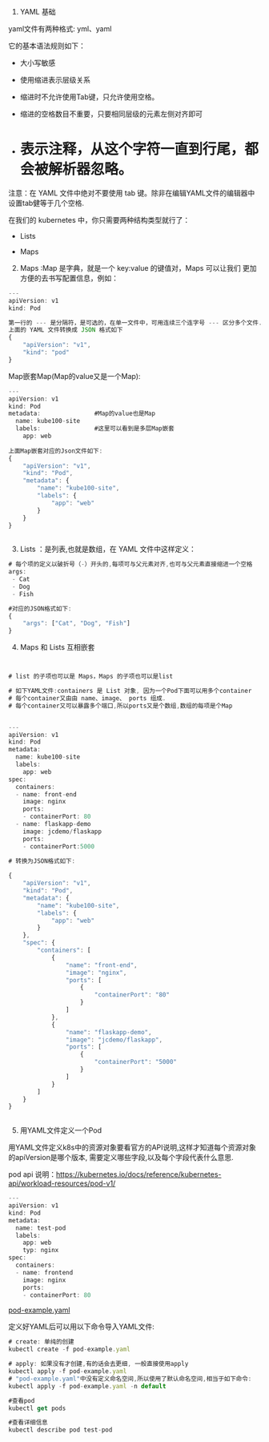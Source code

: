 1. YAML 基础 



 yaml文件有两种格式: yml、yaml



它的基本语法规则如下： 

- ⼤⼩写敏感 

- 使⽤缩进表示层级关系 

- 缩进时不允许使⽤Tab键，只允许使⽤空格。

-  缩进的空格数⽬不重要，只要相同层级的元素左侧对⻬即可

-  # 表示注释，从这个字符⼀直到⾏尾，都会被解析器忽略。



注意：在 YAML ⽂件中绝对不要使⽤ tab 键。除非在编辑YAML文件的编辑器中设置tab健等于几个空格.



 在我们的 kubernetes 中，你只需要两种结构类型就⾏了： 

- Lists

- Maps



2. Maps :Map 是字典，就是⼀个 key:value 的键值对，Maps 可以让我们 更加⽅便的去书写配置信息，例如：

```javascript
--- 
apiVersion: v1 
kind: Pod

第⼀⾏的 --- 是分隔符，是可选的，在单⼀⽂件中，可⽤连续三个连字号 --- 区分多个⽂件.
上⾯的 YAML ⽂件转换成 JSON 格式如下
{ 
    "apiVersion": "v1", 
    "kind": "pod" 
}
```



Map嵌套Map(Map的value又是一个Map):

```javascript
---
apiVersion: v1
kind: Pod
metadata:				#Map的value也是Map
  name: kube100-site
  labels:				#这里可以看到是多层Map嵌套
    app: web
    
上面Map嵌套对应的Json文件如下:
{
	"apiVersion": "v1",
	"kind": "Pod",
	"metadata": {
		"name": "kube100-site",
		"labels": {
			"app": "web"
		}
	}
}
        
```





3. Lists ：是列表,也就是数组，在 YAML ⽂件中这样定义：

```javascript
# 每个项的定义以破折号（-）开头的,每项可与父元素对齐,也可与⽗元素直接缩进⼀个空格
args:
 - Cat   
 - Dog
 - Fish

#对应的JSON格式如下:
{
	"args": ["Cat", "Dog", "Fish"]
}    

```





4. Maps 和 Lists 互相嵌套

```javascript


# list 的⼦项也可以是 Maps，Maps 的⼦项也可以是list

# 如下YAML文件:containers 是 List 对象, 因为一个Pod下面可以用多个container
# 每个container又由由 name、image、 ports 组成.
# 每个container又可以暴露多个端口,所以ports又是个数组,数组的每项是个Map


---
apiVersion: v1
kind: Pod
metadata:
  name: kube100-site
  labels:
    app: web
spec:
  containers:
  - name: front-end
    image: nginx
    ports:
    - containerPort: 80
  - name: flaskapp-demo
    image: jcdemo/flaskapp
	ports:
	- containerPort:5000
 
# 转换为JSON格式如下:

{
    "apiVersion": "v1",
    "kind": "Pod",
    "metadata": {
        "name": "kube100-site",
        "labels": {
            "app": "web"
        }
    },
    "spec": {
        "containers": [
            {
                "name": "front-end",
                "image": "nginx",
                "ports": [
                    {
                        "containerPort": "80"
                    }
                ]
            },
            {
                "name": "flaskapp-demo",
                "image": "jcdemo/flaskapp",
                "ports": [
                    {
                        "containerPort": "5000"
                    }
                ]
            }
        ]
    }
}
             
```





5. 用YAML文件定义一个Pod



用YAML文件定义k8s中的资源对象要看官方的API说明,这样才知道每个资源对象的apiVersion是哪个版本, 需要定义哪些字段,以及每个字段代表什么意思.



pod api 说明：https://kubernetes.io/docs/reference/kubernetes-api/workload-resources/pod-v1/



```javascript
---
apiVersion: v1
kind: Pod
metadata:
  name: test-pod
  labels:
    app: web
    typ: nginx
spec:
  containers:
  - name: frontend
    image: nginx
    ports:
    - containerPort: 80
```



[pod-example.yaml](attachments/C498C2ADE44E49F09238FB23553047DFpod-example.yaml)



定义好YAML后可以用以下命令导入YAML文件:

```javascript
# create: 单纯的创建
kubectl create -f pod-example.yaml

# apply: 如果没有才创建,有的话会去更细, 一般直接使用apply
kubectl apply -f pod-example.yaml
# "pod-example.yaml"中没有定义命名空间,所以使用了默认命名空间,相当于如下命令:
kubectl apply -f pod-example.yaml -n default

#查看pod
kubectl get pods

#查看详细信息
kubectl describe pod test-pod
```



